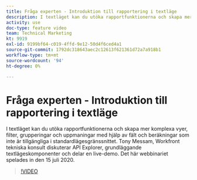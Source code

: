 ```yaml
---
title: Fråga experten - Introduktion till rapportering i textläge
description: I textläget kan du utöka rapportfunktionerna och skapa mer komplexa vyer, filter, grupperingar och uppmaningar. Det här webbinariet spelades in den 15 juli 2020.
activity: use
doc-type: feature video
team: Technical Marketing
kt: 9919
exl-id: 9199bf64-c019-4ffd-9e12-50d4f6ced4a1
source-git-commit: 1792dc318643aec2c12613f621361d72a7a918b1
workflow-type: tm+mt
source-wordcount: '94'
ht-degree: 0%

---
```


# Fråga experten - Introduktion till rapportering i textläge

I textläget kan du utöka rapportfunktionerna och skapa mer komplexa vyer, filter, grupperingar och uppmaningar med hjälp av fält och beräkningar som inte är tillgängliga i standardlägesgränssnittet. Tony Messam, Workfront tekniska konsult diskuterar API Explorer, grundläggande textlägeskomponenter och delar en live-demo. Det här webbinariet spelades in den 15 juli 2020.

>[!VIDEO](https://video.tv.adobe.com/v/341125/?quality=12)
